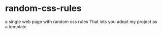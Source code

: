 # random-css-rules
a single web page with random css rules
That lets you adopt my project as a template.
